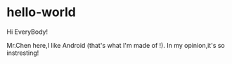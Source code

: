 # hello-world

Hi EveryBody!

Mr.Chen here,I like Android (that's what I'm made of !).
In my opinion,it's so instresting!
